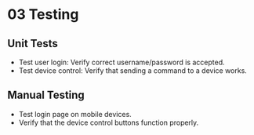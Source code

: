 # 03 Testing

## Unit Tests
- Test user login: Verify correct username/password is accepted.
- Test device control: Verify that sending a command to a device works.

## Manual Testing
- Test login page on mobile devices.
- Verify that the device control buttons function properly.